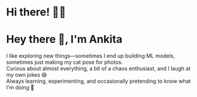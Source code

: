 # Hi there! 👋🏼  
# Hey there 👋, I'm Ankita  

I like exploring new things—sometimes I end up building ML models, sometimes just making my cat pose for photos.  
Curious about almost everything, a bit of a chaos enthusiast, and I laugh at my own jokes 😅  
Always learning, experimenting, and occasionally pretending to know what I'm doing 🚀

